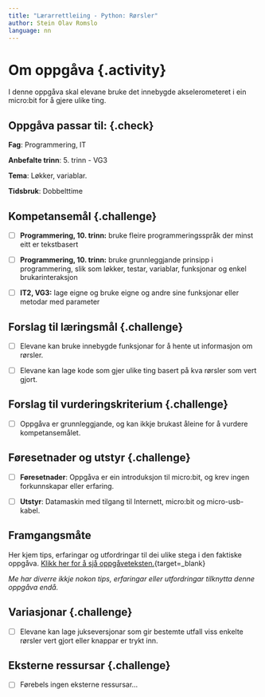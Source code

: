 ```yaml
---
title: "Lærarrettleiing - Python: Rørsler"
author: Stein Olav Romslo
language: nn
---
```



# Om oppgåva {.activity}

I denne oppgåva skal elevane bruke det innebygde akselerometeret i ein micro:bit
for å gjere ulike ting.

## Oppgåva passar til: {.check}

__Fag__: Programmering, IT

__Anbefalte trinn__: 5. trinn - VG3

__Tema__: Løkker, variablar.

__Tidsbruk__: Dobbelttime

## Kompetansemål {.challenge}

- [ ] __Programmering, 10. trinn:__ bruke fleire programmeringsspråk der minst
  eitt er tekstbasert

- [ ] __Programmering, 10. trinn:__ bruke grunnleggjande prinsipp i
  programmering, slik som løkker, testar, variablar, funksjonar og enkel
  brukarinteraksjon

- [ ] __IT2, VG3:__ lage eigne og bruke eigne og andre sine funksjonar eller
  metodar med parameter

## Forslag til læringsmål {.challenge}

- [ ] Elevane kan bruke innebygde funksjonar for å hente ut informasjon om
  rørsler.

- [ ] Elevane kan lage kode som gjer ulike ting basert på kva rørsler som vert
  gjort.

## Forslag til vurderingskriterium {.challenge}

- [ ] Oppgåva er grunnleggjande, og kan ikkje brukast åleine for å vurdere
  kompetansemålet.

## Føresetnader og utstyr {.challenge}

- [ ] __Føresetnader__: Oppgåva er ein introduksjon til micro:bit, og krev
  ingen forkunnskapar eller erfaring.

- [ ] __Utstyr__: Datamaskin med tilgang til Internett, micro:bit og
  micro-usb-kabel.

## Framgangsmåte

Her kjem tips, erfaringar og utfordringar til dei ulike stega i den faktiske
oppgåva. [Klikk her for å sjå
oppgåveteksten.](../python_gestures/python_gestures_nn.html){target=_blank}

_Me har diverre ikkje nokon tips, erfaringar eller utfordringar tilknytta denne
oppgåva endå._

## Variasjonar {.challenge}

- [ ] Elevane kan lage jukseversjonar som gir bestemte utfall viss enkelte
  rørsler vert gjort eller knappar er trykt inn.

## Eksterne ressursar {.challenge}

- [ ] Førebels ingen eksterne ressursar...
